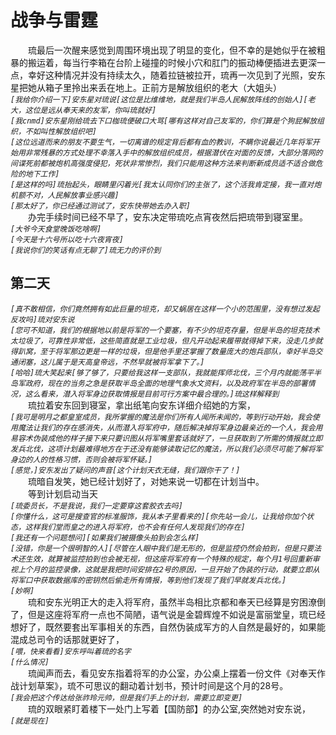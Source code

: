 # 战争与雷霆
&emsp;&emsp;琉最后一次醒来感觉到周围环境出现了明显的变化，但不幸的是她似乎在被粗暴的搬运着，每当行李箱在台阶上碰撞的时候小穴和肛门的振动棒便插进去更深一点，幸好这种情况并没有持续太久，随着拉链被拉开，琉再一次见到了光照，安东星把她从箱子里拎出来丢在地上。正前方是解放组织的老大（大姐头）  
*```[我给你介绍一下]安东星对琉说[这位是比维维地，就是我们半岛人民解放阵线的创始人][老大，这位是远从奉天来的友军，你叫琉就好]```*  
*```[我cnmd]安东星刚给琉去下口枷琉便破口大骂[哪有这样对自己友军的，你们算是个狗屁解放组织，不如叫性解放组织吧]```*  
*```[这位远道而来的朋友不要生气，一切离谱的规定背后都有血的教训，不瞒你说最近几年将军开始用非常残暴的方式处理不幸落入手中的解放组织成员，根据潜伏在对面的反馈，大部分落网的间谍死前都被炮机高强度侵犯，死状非常惨烈，我们只能用这种方法来判断新成员适不适合做危险的地下工作]```*  
*```[是这样的吗]琉抬起头，眼睛里闪着光[我太认同你们的主张了，这个活我肯定接，我一直对炮机额不对，人民解放事业感兴趣]```*  
*```[那太好了，你已经通过测试了，安东快带她去办入职]```*  
&emsp;&emsp;办完手续时间已经不早了，安东决定带琉吃点宵夜然后把琉带到寝室里。  
*```[大爷今天食堂晚饭吃啥啊]```*  
*```[今天是十六号所以吃十六夜宵夜]```*  
*```[我说你们的笑话有点无聊了]琉无力的评价到```*  
## 第二天
*```[真不敢相信，你们竟然拥有如此巨量的坦克，却又蜗居在这样一个小的范围里，没有想过发起反攻吗]琉对安东说```*  
*```[您可不知道，我们的根据地以前是将军的一个要塞，有不少的坦克存量，但是半岛的坦克技术太垃圾了，可靠性非常低，这些简直就是工业垃圾，但凡开动起来履带就得掉下来，没走几步就得趴窝，至于将军那边更是一样的垃圾，但是他手里还掌握了数量庞大的炮兵部队，幸好半岛交通闭塞，这儿属于是天高皇帝远，不然早就被将军拿下了。]```*  
*```[哈哈]琉大笑起来[够了够了，只要给我这样一支部队，我就能挥师北伐，三个月内就能荡平半岛军政府，现在的当务之急是获取半岛全面的地理气象水文资料，以及政府军在半岛的部署情况，这么看来，潜入将军身边获取情报是目前可行方案中最合理的。]琉这样解释到```*  
&emsp;&emsp;琉拉着安东回到寝室，拿出纸笔向安东详细介绍她的方案，  
*```[我可是明月之都皇室成员，我所掌握的魔法是你们所有人闻所未闻的，等到行动开始，我会使用魔法让我们的存在感消失，从而潜入将军府中，随后解决掉将军身边最亲近的一个人，我会用易容术伪装成他的样子接下来只要识图从将军嘴里套话就好了，一旦获取到了所需的情报就立即发兵北伐，这项计划最难得地方在于还没有能够读取记忆的魔法，所以我们必须尽可能了解将军身边的人的性格习惯，否则会被将军怀疑。]```*  
*```[感觉，]安东发出了疑问的声音[这个计划天衣无缝，我们跟你干了！]```*  
&emsp;&emsp;琉暗自发笑，她已经计划好了，对她来说一切都在计划当中。  
&emsp;&emsp;等到计划启动当天  
*```[琉委员长，不是我说，我们一定要穿这套胶衣去吗]```*  
*```[你懂什么，这可是搜查官的标准服饰，我从本子里看来的][你先站一会儿，让我给你加个状态，这样我们堂而皇之的进入将军府，也不会有任何人发现我们的存在]```*  
*```[我还有一个问题想问][如果我们被摄像头拍到会怎么样]```*  
*```[没错，你是一个很明智的人][尽管在人眼中我们是无形的，但是监控仍然会拍到，但是只要法术还生效，就算被监控拍到也会被无视，但这座将军府有一个特殊的规定，每个月1号回重新审视上个月的监控录像，这就是我把时间安排在2号的原因，一旦开始了伪装的行动，就要立即从将军口中获取数据库的密钥然后偷走所有情报，等到他们发现了我们早就发兵北伐。]```*  
*```[妙啊]```*  
&emsp;&emsp;琉和安东光明正大的走入将军府，虽然半岛相比京都和奉天已经算是穷困潦倒了，但是这座将军府一点也不简陋，语气说是金碧辉煌不如说是富丽堂皇，琉已经想好了，既然要套出军事相关的东西，自然伪装成军方的人自然是最好的，如果能混成总司令的话那就更好了，  
*```[喂，快来看看]安东呼叫着琉的名字```*  
*```[什么情况]```*  
&emsp;&emsp;琉闻声而去，看见安东指着将军的办公室，办公桌上摆着一份文件《对奉天作战计划草案》，琉不可思议的翻动着计划书，预计时间是这个月的28号。  
*```[我会把这个传达给张祚玲元帅，但是我们手上的计划，需要立即变更]```*  
&emsp;&emsp;琉的双眼紧盯着楼下一处门上写着【国防部】的办公室,突然她对安东说，  
*```[就是现在]```*
